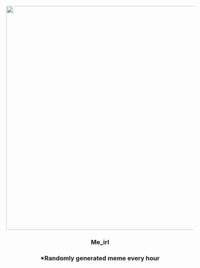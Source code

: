 <p align="center">
        <img src="https://i.imgur.com/kVIx3cS.jpg" width="600" height="600">
        </p>
        <h3 align="center">Me_irl</h3>
        <h3 align="center">*Randomly generated meme every hour</h3>
    